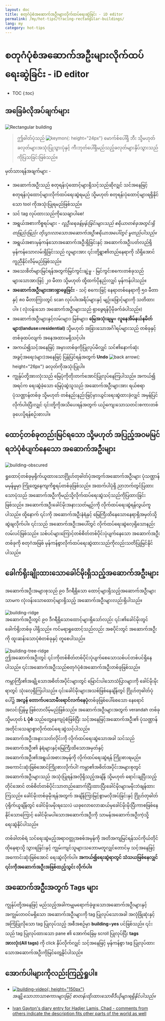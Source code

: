 ```yaml
---
layout: doc
title: စတုဂံပုံစံအဆောက်အဦးများလိုက်ထပ်ရေးဆွဲခြင်း - iD editor
permalink: /my/hot-tips/tracing-rectangular-buildings/
lang: my
category: hot-tips
---
```


စတုဂံပုံစံအဆောက်အဦးများလိုက်ထပ်ရေးဆွဲခြင်း - iD editor
============

- TOC
{:toc}


အခြေခံလိုအပ်ချက်များ
----------

![Rectangular building][]  

> ဤဓါတ်ပုံသည် ![keymon]{: height="24px"} မောက်စ်ပေါ်ရှိ ဘီး သို့မဟုတ် ခလုတ်များအသုံးပြုသွားပုံနှင့် ကီးဘုတ်ပေါ်ရှိမည်သည့်ခလုတ်များနှိပ်သွားသည်ကိုပြသခြင်းဖြစ်သည်။  

မှတ်သားရန်အချက်များ -  

- အဆောက်အဦးသည် စတုရန်းပုံထောင့်များရှိသင့်သည်ဆိုလျှင် သင်အနေဖြင့် စတုရန်းပုံထောင့်များလိုက်ထပ်ရေးဆွဲရမည် သို့မဟုတ် စတုရန်းပုံထောင့်များရရှိနိုင်သော tool ကိုအသုံးပြုရမည်ဖြစ်သည်။  
- သင် tag လုပ်ထားသည်ကိုသေချာပါစေ!  
- အရွယ်အစားကိစ္စရပ်များ - *လူဦးရေခန့်မှန်းခြင်းများသည် ဧရိယာတစ်ခုအတွင်းရှိ တဖြည်းဖြည်း တိုးပွားလာသောအဆောက်အဦးဧရိယာအပေါ်တွင် မူတည်ပါသည်။*  
- အရွယ်အစားမှန်ကန်သောအဆောက်အဦးရှိခြင်းနှင့် အဆောက်အဦးပတ်လည်ရှိ မှန်ကန်သောလမ်းရှိခြင်းသည် လူများအား ၎င်းတို့ရွာ၏တည်နေရာကို သိရှိအောင် ကူညီနိုင်လိမ့်မည်ဖြစ်သည်။  
- အသေးစိတ်များမြင်ရန်အတွက်မြင်ကွင်းချဲ့မှု - မြင်ကွင်းစကေးတစ်ခုသည် များသောအားဖြင့် ၂၀ မီတာ သို့မဟုတ် ထို့ထက်ပိုနည်းလျှင် မှန်ကန်ပါသည်။  
- **အဆောက်အဦးများအားရှာဖွေခြင်း** - သင့် စကေးဖြင့် နေရာတစ်နေရာကို ၅၀ မီတာနှင့် ၈၀ မီတာကြားတွင် scan လုပ်ပါ။အရိပ်များနှင့် မျဉ်းဖြောင့်များကို သတိထားပါ။ ( လုံးဝန်းသော အဆောက်အဦးများသည် ရှာဖွေရန်ပိုမိုခက်ခဲပါသည်။)  
- အဆောက်အဦးများနှင့်လမ်းများ၊ မြစ်များ၊ **မြေအသုံးချမှု= လူနေအိမ်နယ်နမိတ်များ(landuse=residential)** သို့မဟုတ် အခြားသောအင်္ဂါရပ်များသည် တစ်ခုနှင့်တစ်ခုထပ်လျက် အနေအထားမရှိသင့်ပါ။  
- အကယ်၍သင့်အနေဖြင့် အမှားတစ်ခုကိုပြုလုပ်မိလျှင် သင်၏နောက်ဆုံးအခွင့်အရေး(များ)အနေဖြင့် ပြန်ပြင်ရန်အတွက် **Undo** ![back arrow]{: height="26px"} ခလုတ်ကိုအသုံးပြုပါ။  
- ကျွန်ုပ်တို့အားလုံးသည် မြေပုံကိုတိုးတက်အောင်ပြုလုပ်နေကြပါသည်။ အကယ်၍ အရင်က ရေးဆွဲခဲ့သော မြေပုံဆွဲသူသည် အဆောက်အဦးများအား ရယ်စရာပုံသဏ္ဌာန်တစ်ခု သို့မဟုတ် တစ်နည်းနည်းဖြင့်မှားယွင်းရေးဆွဲထားခဲ့လျှင် အမှန်ပြင်လိုက်ပါ။ပြီးလျှင် ၎င်းတို့ကိုအသိပေးရန်အတွက် ယဉ်ကျေးသောသတင်းစကားတစ်ခုပေးပို့ရန်စဉ်းစားပါ။  

ထောင့်တစ်ခုတည်းမြင်ရသော သို့မဟုတ် အပြည့်အဝမမြင်ရဘဲပုံစံပျက်နေသော အဆောက်အဦးများ  
--------------------------------------

![building-obscured][]  

ရှုထောင့်တစ်ခုမှရိုက်ယူထားသောဂြိုဟ်တုဓါတ်ပုံအတွက်အဆောက်အဦးများ ပုံသဏ္ဌာန်မမှန်မှုမှာ ကြုံတွေ့နေကျကိစ္စရပ်တစ်ခုဖြစ်သည်။ အထက်ပါပုံရှိ  ညာဘက်တွင်ပြထားသောပုံသည် အဆောက်အဦးကိုမည်သို့လိုက်ထပ်ရေးဆွဲသင့်သည်ကိုပြထားခြင်းဖြစ်သည်။ အဆောက်အဦးခေါင်မိုးအနားသတ်မျဉ်းကို လိုက်ထပ်ရေးဆွဲရန်လွယ်ကူပါသည်။ ထို့နောက် ၎င်းကို အဆောက်အဦးနံရံနှင့် မြေကြီးထိနေသောနေရာရှိအမှတ်သို့ဆွဲချလိုက်ပါ။ ၎င်းသည် အဆောက်အဦးအပေါ်တွင် လိုက်ထပ်ရေးဆွဲလေ့ရှိသောနည်းလမ်းပင်ဖြစ်သည်။ သစ်ပင်များကြောင့်တစ်စိတ်တစ်ပိုင်းပုံပျက်နေသော အဆောက်အဦးတစ်ခုကို စတုဂံအဖြစ် မှန်ကန်စွာလိုက်ထပ်ရေးဆွဲထားသည်ကိုလည်းသတိပြုမြင်နိုင်ပါသည်။ 

ခေါက်ရိုးချိုးထားသောခေါင်မိုးရှိသည့်အဆောက်အဦးများ
----------------------------
 
အဆောက်အဦးအများစုသည် ၉၀ ဒီဂရီရှိသော ထောင့်များရှိသည့်အဆောက်အဦးများသာမက လုံးဝန်းသောထောင့်များရှိသည့် အဆောက်အဦးများလည်းရှိပါသည်။  

![building-ridge][]  
အဆောက်အဦးတွင် ၉၀ ဒီဂရီရှိသောထောင့်များရှိသော်လည်း ၎င်း၏ခေါင်မိုးတွင် ခေါက်ရိုးတစ်ခု ပါရှိသည်။ ကင်မရာရှုထောင့်သည်လည်း အစပိုင်းတွင် အဆောက်အဦးကို ထူးဆန်းသောပုံစံတစ်ခုနှင့် တူစေပါသည်။  

![building-tree-ridge][]  
ဤအဆောက်အဦးတွင်  ၎င်းကိုတစ်စိတ်တစ်ပိုင်းပုံပျက်စေသောသစ်ပင်တစ်ပင်ရှိနေပါသည်။ ၎င်းအဆောက်အဦးသည်စတုဂံပုံစံအဆောက်အဦးတစ်ခုဖြစ်သည်။  

ကမ္ဘာကြီး၏အချို့သောအစိတ်အပိုင်းများတွင် မြောင်းပါသောသံပြားများကို ခေါင်မိုးမိုးရာတွင် သုံးလေ့ရှိကြပါသည်။ ၎င်းခေါင်မိုးများအသစ်ဖြစ်နေချိန်တွင် ဂြိုဟ်တုဓါတ်ပုံပေါ်၌ **အလွန် တောက်ပသောမီးရောင်လက်နေပုံ**တစ်ခုဖြစ်ပေါ်စေသော နေရောင်အလင်းပြန်မှု ဖြစ်လာလိမ့်မည်ဖြစ်သည်။ အဆောက်အဦးများအတွက် verandah တစ်ခု သို့မဟုတ် **L ပုံစံ** သည်တွေ့နေကျပုံစံဖြစ်ပြီး  သင့်အနေဖြင့်အဆောက်အဦး၏ ပုံသဏ္ဌာန်အတိုင်းသေချာစွာလိုက်ထပ်ရေ:ဆွဲသင့်ပါသည်။  
အဆောက်အဦးအနားသတ်လိုင်းကို လိုက်ထပ်ရေးဆွဲသောအခါ သင်သည် အဆောက်အဦး၏ နံရံများနှင့်မြေကြီးထိသောအမှတ်နှင့် အဆောက်အဦး၏အရွယ်အစားအမှန်ကို လိုက်ထပ်ရေးဆွဲရန် ကြိုးစားရမည်။ အကောင်းဆုံးဖြစ်အောင်ကြိုးစားလိုက်ပါ! ကမ္ဘာ၏အစိတ်အပိုင်းအများစုတွင် အဆောက်အဦးများသည် အသုံးပြုရန်အလိုရှိသည့်အချိန် သို့မဟုတ် ရောင်းချပြီးသည့်တိုင်အောင် တစ်စိတ်တစ်ပိုင်းသာတည်ဆောက်ပြီးထားပြီးခေါင်မိုးများမမိုးဘဲချန်ထားကြသည်။ ခေါင်မိုးတစ်ခုမိုးရန်အတွက် အချိန်ကြာမြင့်စွာမလိုအပ်ခြင်းနှင့် ဂြိုဟ်တုဓါတ်ပုံရိုက်ယူချိန်တွင် ခေါင်မိုးမမိုးရသေးပဲ ယခုလောလောဆယ်မှခေါင်မိုးမိုးပြီးကာစဖြစ်နေနိုင်သောကြောင့် ခေါင်မိုးမပါသောအဆောက်အဦးကို သာမန်အဆောက်အဦးကဲ့သို့ရေးဆွဲနိုင်ပါသည်။  

တစ်ခါတစ်ရံ သင်ရေးဆွဲမည့်အရာဝတ္တုအစစ်အမှန်ကို အတိအကျမြင်ရန်သင်ကိုယ်တိုင် ထိုနေရာသို့ သွားရခြင်းနှင့် ကျွမ်းကျင်သူများသဘောမတူလျှင်တောင်မှ သင့်အနေဖြင့် အကောင်းဆုံးဖြစ်အောင် ရေးဆွဲလိုက်ပါ။ **အကယ်၍ရေးဆွဲရာတွင် သံသယဖြစ်နေလျှင် ၎င်းကိုအဆောက်အဦးအဖြစ်ထည့်သွင်း လိုက်ပါ။**  

အဆောက်အဦးအတွက် Tags များ
-------------

ကျွန်ုပ်တို့အနေဖြင့် မည်သည့်အခါကမျှမရောက်ခဲ့ဖူးသောအဆောက်အဦးများနှင့် အကျွမ်းတဝင်မရှိသော အဆောက်အဦးများကို tag ပြုလုပ်သောအခါ အလုံခြုံဆုံးနှင့် အကြံပြုလိုသော tag ပြုလုပ်သည့် အစီအစဉ်မှာ **building**=**yes** ပင်ဖြစ်သည်။ ၎င်းသည် tag ပြုလုပ်ထားသော pane ၏ အောက်ခြေမှ scroll ပြုလုပ်ပြီး **tags အားလုံး(All tags)** ကို click နှိပ်လိုက်လျှင် သင့်အနေဖြင့် မှန်ကန်စွာ tag ပြုလုပ်ထားသောအဆောက်အဦးကိုမြင်တွေ့နိုင်ပါသည်။  

အောက်ပါများကိုလည်းကြည့်ရှုပါ။  
---------

- [![building-video]{: height="150px"}](https://www.youtube.com/watch?v=VPJz-AucqF4&index=7&list=PLb9506_-6FMHZ3nwn9heri3xjQKrSq1hN "Humanitarian OpenStreetMap Team Tutorial Videos - Adding a Building to OpenStreetMap")  
*အချို့သောဘာသာစကားများဖြင့် စာတန်းထိုးထားသောဗီဒီယိုများရရှိနိုင်ပါသည်။*  

- [Ivan Gayton's diary entry for Hadjer Lamis, Chad - comments from others indicate the description fits other parts of the world as well](https://www.openstreetmap.org/user/IvanGayton/diary/38612)



[Rectangular building]: /images/hot-tips/rectangular_building.gif "Tracing a rectangular building, squaring the corners, and adding tags."
[keymon]:/images/hot-tips/keymon.png
[building-ridge]: /images/hot-tips/building-ridge.png
[back arrow]: /images/beginner/back-arrow.png
[building-tree-ridge]: /images/hot-tips/building-tree-ridge.png
[building-obscured]: /images/hot-tips/buildings-obscured-traced-1.png "Before & after - tracing a building seen at an angle"
[building-video]: /images/hot-tips/building-video.png "Humanitarian OpenStreetMap Team Tutorial Videos - Adding a Building to OpenStreetMap"